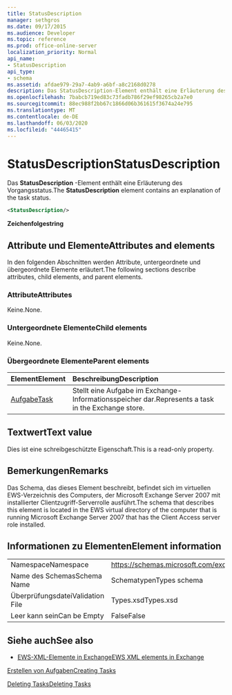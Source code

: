 ```yaml
---
title: StatusDescription
manager: sethgros
ms.date: 09/17/2015
ms.audience: Developer
ms.topic: reference
ms.prod: office-online-server
localization_priority: Normal
api_name:
- StatusDescription
api_type:
- schema
ms.assetid: afdae979-29a7-4ab9-a6bf-a8c2168d0278
description: Das StatusDescription-Element enthält eine Erläuterung des Vorgangsstatus.
ms.openlocfilehash: 7babcb719ed83c73fadb786f29ef98265cb2a7e0
ms.sourcegitcommit: 88ec988f2bb67c1866d06b361615f3674a24e795
ms.translationtype: MT
ms.contentlocale: de-DE
ms.lasthandoff: 06/03/2020
ms.locfileid: "44465415"
---
```

# <a name="statusdescription"></a><span data-ttu-id="2bfaa-103">StatusDescription</span><span class="sxs-lookup"><span data-stu-id="2bfaa-103">StatusDescription</span></span>

<span data-ttu-id="2bfaa-104">Das **StatusDescription** -Element enthält eine Erläuterung des Vorgangsstatus.</span><span class="sxs-lookup"><span data-stu-id="2bfaa-104">The **StatusDescription** element contains an explanation of the task status.</span></span> 
  
```xml
<StatusDescription/>
```

 <span data-ttu-id="2bfaa-105">**Zeichenfolge**</span><span class="sxs-lookup"><span data-stu-id="2bfaa-105">**string**</span></span>
## <a name="attributes-and-elements"></a><span data-ttu-id="2bfaa-106">Attribute und Elemente</span><span class="sxs-lookup"><span data-stu-id="2bfaa-106">Attributes and elements</span></span>

<span data-ttu-id="2bfaa-107">In den folgenden Abschnitten werden Attribute, untergeordnete und übergeordnete Elemente erläutert.</span><span class="sxs-lookup"><span data-stu-id="2bfaa-107">The following sections describe attributes, child elements, and parent elements.</span></span>
  
### <a name="attributes"></a><span data-ttu-id="2bfaa-108">Attribute</span><span class="sxs-lookup"><span data-stu-id="2bfaa-108">Attributes</span></span>

<span data-ttu-id="2bfaa-109">Keine.</span><span class="sxs-lookup"><span data-stu-id="2bfaa-109">None.</span></span>
  
### <a name="child-elements"></a><span data-ttu-id="2bfaa-110">Untergeordnete Elemente</span><span class="sxs-lookup"><span data-stu-id="2bfaa-110">Child elements</span></span>

<span data-ttu-id="2bfaa-111">Keine.</span><span class="sxs-lookup"><span data-stu-id="2bfaa-111">None.</span></span>
  
### <a name="parent-elements"></a><span data-ttu-id="2bfaa-112">Übergeordnete Elemente</span><span class="sxs-lookup"><span data-stu-id="2bfaa-112">Parent elements</span></span>

|<span data-ttu-id="2bfaa-113">**Element**</span><span class="sxs-lookup"><span data-stu-id="2bfaa-113">**Element**</span></span>|<span data-ttu-id="2bfaa-114">**Beschreibung**</span><span class="sxs-lookup"><span data-stu-id="2bfaa-114">**Description**</span></span>|
|:-----|:-----|
|[<span data-ttu-id="2bfaa-115">Aufgabe</span><span class="sxs-lookup"><span data-stu-id="2bfaa-115">Task</span></span>](task.md) <br/> |<span data-ttu-id="2bfaa-116">Stellt eine Aufgabe im Exchange-Informationsspeicher dar.</span><span class="sxs-lookup"><span data-stu-id="2bfaa-116">Represents a task in the Exchange store.</span></span>  <br/> |
   
## <a name="text-value"></a><span data-ttu-id="2bfaa-117">Textwert</span><span class="sxs-lookup"><span data-stu-id="2bfaa-117">Text value</span></span>

<span data-ttu-id="2bfaa-118">Dies ist eine schreibgeschützte Eigenschaft.</span><span class="sxs-lookup"><span data-stu-id="2bfaa-118">This is a read-only property.</span></span>
  
## <a name="remarks"></a><span data-ttu-id="2bfaa-119">Bemerkungen</span><span class="sxs-lookup"><span data-stu-id="2bfaa-119">Remarks</span></span>

<span data-ttu-id="2bfaa-120">Das Schema, das dieses Element beschreibt, befindet sich im virtuellen EWS-Verzeichnis des Computers, der Microsoft Exchange Server 2007 mit installierter Clientzugriff-Serverrolle ausführt.</span><span class="sxs-lookup"><span data-stu-id="2bfaa-120">The schema that describes this element is located in the EWS virtual directory of the computer that is running Microsoft Exchange Server 2007 that has the Client Access server role installed.</span></span>
  
## <a name="element-information"></a><span data-ttu-id="2bfaa-121">Informationen zu Elementen</span><span class="sxs-lookup"><span data-stu-id="2bfaa-121">Element information</span></span>

|||
|:-----|:-----|
|<span data-ttu-id="2bfaa-122">Namespace</span><span class="sxs-lookup"><span data-stu-id="2bfaa-122">Namespace</span></span>  <br/> |https://schemas.microsoft.com/exchange/services/2006/types  <br/> |
|<span data-ttu-id="2bfaa-123">Name des Schemas</span><span class="sxs-lookup"><span data-stu-id="2bfaa-123">Schema Name</span></span>  <br/> |<span data-ttu-id="2bfaa-124">Schematypen</span><span class="sxs-lookup"><span data-stu-id="2bfaa-124">Types schema</span></span>  <br/> |
|<span data-ttu-id="2bfaa-125">Überprüfungsdatei</span><span class="sxs-lookup"><span data-stu-id="2bfaa-125">Validation File</span></span>  <br/> |<span data-ttu-id="2bfaa-126">Types.xsd</span><span class="sxs-lookup"><span data-stu-id="2bfaa-126">Types.xsd</span></span>  <br/> |
|<span data-ttu-id="2bfaa-127">Leer kann sein</span><span class="sxs-lookup"><span data-stu-id="2bfaa-127">Can be Empty</span></span>  <br/> |<span data-ttu-id="2bfaa-128">False</span><span class="sxs-lookup"><span data-stu-id="2bfaa-128">False</span></span>  <br/> |
   
## <a name="see-also"></a><span data-ttu-id="2bfaa-129">Siehe auch</span><span class="sxs-lookup"><span data-stu-id="2bfaa-129">See also</span></span>



- [<span data-ttu-id="2bfaa-130">EWS-XML-Elemente in Exchange</span><span class="sxs-lookup"><span data-stu-id="2bfaa-130">EWS XML elements in Exchange</span></span>](ews-xml-elements-in-exchange.md)


[<span data-ttu-id="2bfaa-131">Erstellen von Aufgaben</span><span class="sxs-lookup"><span data-stu-id="2bfaa-131">Creating Tasks</span></span>](https://msdn.microsoft.com/library/0ef97334-e8a0-4f67-a23a-dd9e2bbad49f%28Office.15%29.aspx)
  
[<span data-ttu-id="2bfaa-132">Deleting Tasks</span><span class="sxs-lookup"><span data-stu-id="2bfaa-132">Deleting Tasks</span></span>](https://msdn.microsoft.com/library/a3d7e25f-8a35-4901-b1d9-d31f418ab340%28Office.15%29.aspx)

